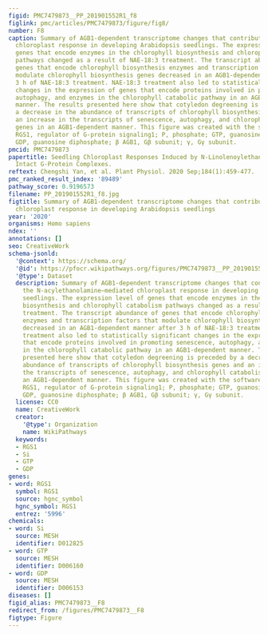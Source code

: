 ```yaml
---
figid: PMC7479873__PP_201901552R1_f8
figlink: pmc/articles/PMC7479873/figure/fig8/
number: F8
caption: Summary of AGB1-dependent transcriptome changes that contribute to the N-acylethanolamine–mediated
  chloroplast response in developing Arabidopsis seedlings. The expression level of
  genes that encode enzymes in the chlorophyll biosynthesis and chlorophyll catabolism
  pathways changed as a result of NAE-18:3 treatment. The transcript abundance of
  genes that encode chlorophyll biosynthesis enzymes and transcription factors that
  modulate chlorophyll biosynthesis genes decreased in an AGB1-dependent manner after
  3 h of NAE-18:3 treatment. NAE-18:3 treatment also led to statistically significant
  changes in the expression of genes that encode proteins involved in promoting senescence,
  autophagy, and enzymes in the chlorophyll catabolic pathway in an AGB1-dependent
  manner. The results presented here show that cotyledon degreening is preceded by
  a decrease in the abundance of transcripts of chlorophyll biosynthesis genes and
  an increase in the transcripts of senescence, autophagy, and chlorophyll catabolism
  genes in an AGB1-dependent manner. This figure was created with the software BioRender.com.
  RGS1, regulator of G-protein signaling1; P, phosphate; GTP, guanosine triphosphate;
  GDP, guanosine diphosphate; β AGB1, Gβ subunit; γ, Gγ subunit.
pmcid: PMC7479873
papertitle: Seedling Chloroplast Responses Induced by N-Linolenoylethanolamine Require
  Intact G-Protein Complexes.
reftext: Chengshi Yan, et al. Plant Physiol. 2020 Sep;184(1):459-477.
pmc_ranked_result_index: '89489'
pathway_score: 0.9196573
filename: PP_201901552R1_f8.jpg
figtitle: Summary of AGB1-dependent transcriptome changes that contribute to the N-acylethanolamine–mediated
  chloroplast response in developing Arabidopsis seedlings
year: '2020'
organisms: Homo sapiens
ndex: ''
annotations: []
seo: CreativeWork
schema-jsonld:
  '@context': https://schema.org/
  '@id': https://pfocr.wikipathways.org/figures/PMC7479873__PP_201901552R1_f8.html
  '@type': Dataset
  description: Summary of AGB1-dependent transcriptome changes that contribute to
    the N-acylethanolamine–mediated chloroplast response in developing Arabidopsis
    seedlings. The expression level of genes that encode enzymes in the chlorophyll
    biosynthesis and chlorophyll catabolism pathways changed as a result of NAE-18:3
    treatment. The transcript abundance of genes that encode chlorophyll biosynthesis
    enzymes and transcription factors that modulate chlorophyll biosynthesis genes
    decreased in an AGB1-dependent manner after 3 h of NAE-18:3 treatment. NAE-18:3
    treatment also led to statistically significant changes in the expression of genes
    that encode proteins involved in promoting senescence, autophagy, and enzymes
    in the chlorophyll catabolic pathway in an AGB1-dependent manner. The results
    presented here show that cotyledon degreening is preceded by a decrease in the
    abundance of transcripts of chlorophyll biosynthesis genes and an increase in
    the transcripts of senescence, autophagy, and chlorophyll catabolism genes in
    an AGB1-dependent manner. This figure was created with the software BioRender.com.
    RGS1, regulator of G-protein signaling1; P, phosphate; GTP, guanosine triphosphate;
    GDP, guanosine diphosphate; β AGB1, Gβ subunit; γ, Gγ subunit.
  license: CC0
  name: CreativeWork
  creator:
    '@type': Organization
    name: WikiPathways
  keywords:
  - RGS1
  - Si
  - GTP
  - GDP
genes:
- word: RGS1
  symbol: RGS1
  source: hgnc_symbol
  hgnc_symbol: RGS1
  entrez: '5996'
chemicals:
- word: Si
  source: MESH
  identifier: D012825
- word: GTP
  source: MESH
  identifier: D006160
- word: GDP
  source: MESH
  identifier: D006153
diseases: []
figid_alias: PMC7479873__F8
redirect_from: /figures/PMC7479873__F8
figtype: Figure
---
```

